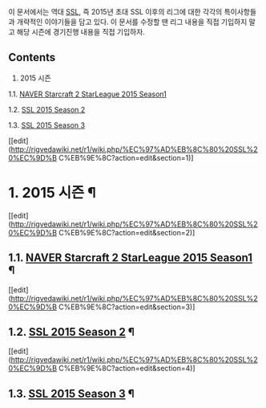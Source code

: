 이 문서에서는 역대 [SSL](Starcraft%202%20StarLeague.md), 즉 2015년 초대 SSL 이후의 리그에 대한
각각의 특이사항들과 개략적인 이야기들을 담고 있다. 이 문서를 수정할 땐 리그 내용을 직접 기입하지 말고 해당 시즌에 경기진행 내용을 직접
기입하자.

## Contents

    

1. 2015 시즌 
    

1.1. [NAVER Starcraft 2 StarLeague 2015 Season1](NAVER%20Starcraft%202%20StarLeague%202015%20Season%201.md)

1.2. [SSL 2015 Season 2](SSL%202015%20Season%202.md)

1.3. [SSL 2015 Season 3](SSL%202015%20Season%203.md)

[[edit](http://rigvedawiki.net/r1/wiki.php/%EC%97%AD%EB%8C%80%20SSL%20%EC%9D%B
C%EB%9E%8C?action=edit&section=1)]

# 1. 2015 시즌 ¶

[[edit](http://rigvedawiki.net/r1/wiki.php/%EC%97%AD%EB%8C%80%20SSL%20%EC%9D%B
C%EB%9E%8C?action=edit&section=2)]

## 1.1. [NAVER Starcraft 2 StarLeague 2015 Season1](NAVER%20Starcraft%202%20StarLeague%202015%20Season%201.md) ¶

[[edit](http://rigvedawiki.net/r1/wiki.php/%EC%97%AD%EB%8C%80%20SSL%20%EC%9D%B
C%EB%9E%8C?action=edit&section=3)]

## 1.2. [SSL 2015 Season 2](SSL%202015%20Season%202.md) ¶

[[edit](http://rigvedawiki.net/r1/wiki.php/%EC%97%AD%EB%8C%80%20SSL%20%EC%9D%B
C%EB%9E%8C?action=edit&section=4)]

## 1.3. [SSL 2015 Season 3](SSL%202015%20Season%203.md) ¶

